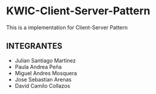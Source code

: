 # KWIC-Client-Server-Pattern
This is a implementation for Client-Server Pattern

## INTEGRANTES

- Julian Santiago Martinez
- Paula Andrea Peña
- Miguel Andres Mosquera
- Jose Sebastian Arenas
- David Camilo Collazos
